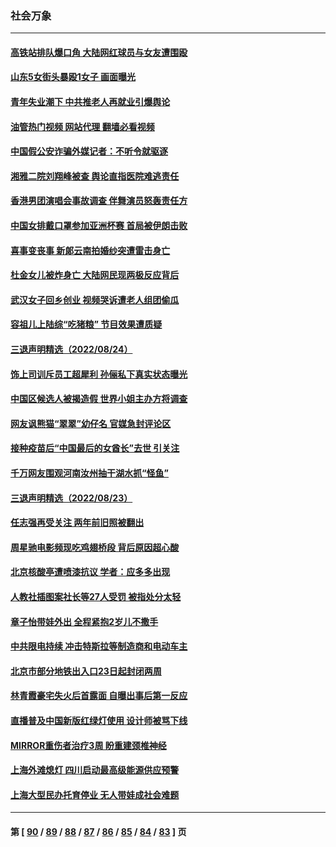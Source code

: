### 社会万象
---
#### [高铁站排队爆口角 大陆网红球员与女友遭围殴](../../pages/ncid282/n13810748.md?08270045) 
#### [山东5女街头暴殴1女子 画面曝光](../../pages/ncid282/n13810685.md?08270045) 
#### [青年失业潮下 中共推老人再就业引爆舆论](../../pages/ncid282/n13810525.md?08270045) 
#### [油管热门视频 网站代理 翻墙必看视频](http://209.222.30.114:81/youtube.html?08270045)
#### [中国假公安诈骗外媒记者：不听令就驱逐](../../pages/ncid282/n13810359.md?08270045) 
#### [湘雅二院刘翔峰被查 舆论直指医院难逃责任](../../pages/ncid282/n13810352.md?08270045) 
#### [香港男团演唱会事故调查 伴舞演员怒轰责任方](../../pages/ncid282/n13810322.md?08270045) 
#### [中国女排戴口罩参加亚洲杯赛 首局被伊朗击败](../../pages/ncid282/n13810160.md?08270045) 
#### [喜事变丧事 新郞云南拍婚纱突遭雷击身亡](../../pages/ncid282/n13809786.md?08270045) 
#### [杜金女儿被炸身亡 大陆网民现两极反应背后](../../pages/ncid282/n13809522.md?08270045) 
#### [武汉女子回乡创业 视频哭诉遭老人组团偷瓜](../../pages/ncid282/n13809551.md?08270045) 
#### [容祖儿上陆综“吃猪粮” 节目效果遭质疑](../../pages/ncid282/n13809411.md?08270045) 
#### [三退声明精选（2022/08/24）](../../pages/ncid282/n13809543.md?08270045) 
#### [饰上司训斥员工超犀利 孙俪私下真实状态曝光](../../pages/ncid282/n13809345.md?08270045) 
#### [中国区候选人被揭造假 世界小姐主办方将调查](../../pages/ncid282/n13809332.md?08270045) 
#### [网友讽熊猫“翠翠”幼仔名 官媒急封评论区](../../pages/ncid282/n13809306.md?08270045) 
#### [接种疫苗后“中国最后的女酋长”去世 引关注](../../pages/ncid282/n13809320.md?08270045) 
#### [千万网友围观河南汝州抽干湖水抓“怪鱼”](../../pages/ncid282/n13809037.md?08270045) 
#### [三退声明精选（2022/08/23）](../../pages/ncid282/n13808848.md?08270045) 
#### [任志强再受关注 两年前旧照被翻出](../../pages/ncid282/n13808740.md?08270045) 
#### [周星驰电影频现吃鸡翅桥段 背后原因超心酸](../../pages/ncid282/n13807971.md?08270045) 
#### [北京核酸亭遭喷漆抗议 学者：应多多出现](../../pages/ncid282/n13808352.md?08270045) 
#### [人教社插图案社长等27人受罚 被指处分太轻](../../pages/ncid282/n13808054.md?08270045) 
#### [章子怡带娃外出 全程紧抱2岁儿不撒手](../../pages/ncid282/n13807946.md?08270045) 
#### [中共限电持续 冲击特斯拉等制造商和电动车主](../../pages/ncid282/n13807864.md?08270045) 
#### [北京市部分地铁出入口23日起封闭两周](../../pages/ncid282/n13807627.md?08270045) 
#### [林青霞豪宅失火后首露面 自曝出事后第一反应](../../pages/ncid282/n13807321.md?08270045) 
#### [直播普及中国新版红绿灯使用 设计师被骂下线](../../pages/ncid282/n13807280.md?08270045) 
#### [MIRROR重伤者治疗3周 盼重建颈椎神经](../../pages/ncid282/n13807297.md?08270045) 
#### [上海外滩熄灯 四川启动最高级能源供应预警](../../pages/ncid282/n13807092.md?08270045) 
#### [上海大型民办托育停业 无人带娃成社会难题](../../pages/ncid282/n13806984.md?08270045) 

---
#### 第 [ [90](./90.md?08270045) / [89](./89.md?08270045) / [88](./88.md?08270045) / [87](./87.md?08270045) / [86](./86.md?08270045) / [85](./85.md?08270045) / [84](./84.md?08270045) / [83](./83.md?08270045) ] 页
